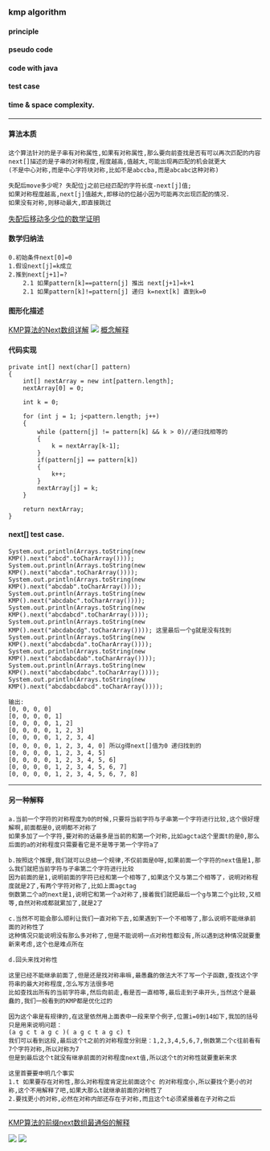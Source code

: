 ### kmp algorithm

#### principle

#### pseudo code

#### code with java


#### test case


#### time & space complexity.

---

#### 算法本质

    这个算法针对的是子串有对称属性,如果有对称属性,那么要向前查找是否有可以再次匹配的内容
    next[]描述的是子串的对称程度,程度越高,值越大,可能出现再匹配的机会就更大
    (不是中心对称,而是中心字符块对称,比如不是abccba,而是abcabc这种对称)
    
    失配后move多少呢? 失配位j之前已经匹配的字符长度-next[j]值; 
    如果对称程度越高,next[j]值越大,即移动的位越小因为可能再次出现匹配的情况.
    如果没有对称,则移动最大,即直接跳过
    
   [失配后移动多少位的数学证明](http://www.cnblogs.com/javaminer/p/3420213.html)

#### 数学归纳法

    0.初始条件next[0]=0
    1.假设next[j]=k成立
    2.推到next[j+1]=?
        2.1 如果pattern[k]==pattern[j] 推出 next[j+1]=k+1
        2.1 如果pattern[k]!=pattern[j] 递归 k=next[k] 直到k=0

#### 图形化描述

   [KMP算法的Next数组详解](http://www.cnblogs.com/tangzhengyue/p/4315393.html)
   ![](https://images0.cnblogs.com/blog2015/326320/201503/051048038058339.png)
   [概念解释](http://www.ruanyifeng.com/blog/2013/05/Knuth%E2%80%93Morris%E2%80%93Pratt_algorithm.html)

#### 代码实现

    private int[] next(char[] pattern)
    {
        int[] nextArray = new int[pattern.length];
        nextArray[0] = 0;

        int k = 0;

        for (int j = 1; j<pattern.length; j++)
        {
            while (pattern[j] != pattern[k] && k > 0)//递归找相等的
            {
                k = nextArray[k-1];
            }
            if(pattern[j] == pattern[k])
            {
                k++;
            }
            nextArray[j] = k;
        }

        return nextArray;
    }

#### next[] test case.

    System.out.println(Arrays.toString(new KMP().next("abcd".toCharArray())));
    System.out.println(Arrays.toString(new KMP().next("abcda".toCharArray())));
    System.out.println(Arrays.toString(new KMP().next("abcdab".toCharArray())));
    System.out.println(Arrays.toString(new KMP().next("abcdabc".toCharArray())));
    System.out.println(Arrays.toString(new KMP().next("abcdabcd".toCharArray())));
    System.out.println(Arrays.toString(new KMP().next("abcdabcdg".toCharArray()))); 这里最后一个g就是没有找到
    System.out.println(Arrays.toString(new KMP().next("abcdabcda".toCharArray())));
    System.out.println(Arrays.toString(new KMP().next("abcdabcdab".toCharArray())));
    System.out.println(Arrays.toString(new KMP().next("abcdabcdabc".toCharArray())));
    System.out.println(Arrays.toString(new KMP().next("abcdabcdabcd".toCharArray())));
    
    输出: 
    [0, 0, 0, 0]
    [0, 0, 0, 0, 1]
    [0, 0, 0, 0, 1, 2]
    [0, 0, 0, 0, 1, 2, 3]
    [0, 0, 0, 0, 1, 2, 3, 4]
    [0, 0, 0, 0, 1, 2, 3, 4, 0] 所以g得next[]值为0 递归找到的
    [0, 0, 0, 0, 1, 2, 3, 4, 5]
    [0, 0, 0, 0, 1, 2, 3, 4, 5, 6]
    [0, 0, 0, 0, 1, 2, 3, 4, 5, 6, 7]
    [0, 0, 0, 0, 1, 2, 3, 4, 5, 6, 7, 8]


---

#### 另一种解释

    a.当前一个字符的对称程度为0的时候,只要将当前字符与子串第一个字符进行比较,这个很好理解啊,前面都是0,说明都不对称了
    如果多加了一个字符,要对称的话最多是当前的和第一个对称,比如agcta这个里面t的是0,那么后面的a的对称程度只需要看它是不是等于第一个字符a了

    b.按照这个推理,我们就可以总结一个规律,不仅前面是0呀,如果前面一个字符的next值是1,那么我们就把当前字符与子串第二个字符进行比较
    因为前面的是1,说明前面的字符已经和第一个相等了,如果这个又与第二个相等了，说明对称程度就是2了,有两个字符对称了,比如上面agctag
    倒数第二个a的next是1,说明它和第一个a对称了,接着我们就把最后一个g与第二个g比较,又相等,自然对称成都就累加了,就是2了

    c.当然不可能会那么顺利让我们一直对称下去,如果遇到下一个不相等了,那么说明不能继承前面的对称性了
    这种情况只能说明没有那么多对称了,但是不能说明一点对称性都没有,所以遇到这种情况就要重新来考虑,这个也是难点所在

    d.回头来找对称性

    这里已经不能继承前面了,但是还是找对称串嘛,最愚蠢的做法大不了写一个子函数,查找这个字符串的最大对称程度,怎么写方法很多吧
    比如查找出所有的当前字符串,然后向前走,看是否一直相等,最后走到子串开头,当然这个是最蠢的,我们一般看到的KMP都是优化过的

    因为这个串是有规律的,在这里依然用上面表中一段来举个例子,位置i=0到14如下,我加的括号只是用来说明问题：
    (a g c t a g c )( a g c t a g c) t
    我们可以看到这段,最后这个t之前的对称程度分别是：1,2,3,4,5,6,7,倒数第二个c往前看有7个字符对称,所以对称为7
    但是到最后这个t就没有继承前面的对称程度next值,所以这个t的对称性就要重新来求

    这里首要要申明几个事实
    1.t 如果要存在对称性,那么对称程度肯定比前面这个c 的对称程度小,所以要找个更小的对称,这个不用解释了吧,如果大那么t就继承前面的对称性了
    2.要找更小的对称,必然在对称内部还存在子对称,而且这个t必须紧接着在子对称之后

---

[KMP算法的前缀next数组最通俗的解释](https://www.cnblogs.com/ganhang-acm/p/4060508.html)

![](http://hi.csdn.net/attachment/201108/29/0_1314610552Nj5Q.gif)
![](http://hi.csdn.net/attachment/201108/29/0_1314610574Rjbs.gif)

    

    










